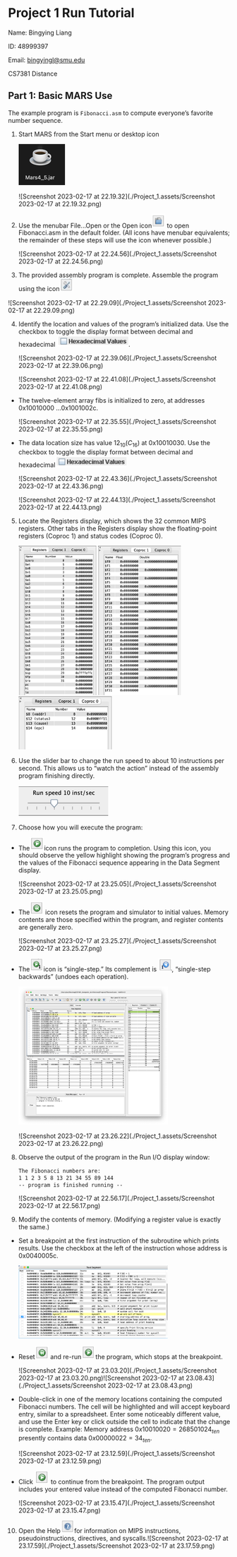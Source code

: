 # Project 1 Run Tutorial

Name: Bingying Liang

ID: 48999397

Email: bingyingl@smu.edu

CS7381 Distance

## Part 1: Basic MARS Use 

The example program is `Fibonacci.asm` to compute everyone’s favorite number sequence.

1. Start MARS from the Start menu or desktop icon

   <img src="./Project_1.assets/Screenshot 2023-02-17 at 22.18.32.png" alt="Screenshot 2023-02-17 at 22.18.32" style="zoom: 50%;" />

   

   ![Screenshot 2023-02-17 at 22.19.32](./Project_1.assets/Screenshot 2023-02-17 at 22.19.32.png)

2. Use the menubar File...Open or the Open icon<img src="./Project_1.assets/Screenshot 2023-02-17 at 22.20.29.png" alt="Screenshot 2023-02-17 at 22.20.29" style="zoom: 33%;" /> to open Fibonacci.asm in the default folder. (All icons have menubar equivalents; the remainder of these steps will use the icon whenever possible.)

   ![Screenshot 2023-02-17 at 22.24.56](./Project_1.assets/Screenshot 2023-02-17 at 22.24.56.png)

   

3. The provided assembly program is complete. Assemble the program using the icon<img src="./Project_1.assets/Screenshot 2023-02-17 at 22.26.10.png" alt="Screenshot 2023-02-17 at 22.26.10" style="zoom: 33%;" />

![Screenshot 2023-02-17 at 22.29.09](./Project_1.assets/Screenshot 2023-02-17 at 22.29.09.png)

4. Identify the location and values of the program’s initialized data. Use the checkbox to toggle the display format between decimal and hexadecimal <img src="./Project_1.assets/Screenshot 2023-02-17 at 22.45.23.png" alt="Screenshot 2023-02-17 at 22.45.23" style="zoom: 50%;" />.

   ![Screenshot 2023-02-17 at 22.39.06](./Project_1.assets/Screenshot 2023-02-17 at 22.39.06.png)

   

   ![Screenshot 2023-02-17 at 22.41.08](./Project_1.assets/Screenshot 2023-02-17 at 22.41.08.png)

* The twelve-element array fibs is initialized to zero, at addresses 0x10010000 ...0x1001002c.

  ![Screenshot 2023-02-17 at 22.35.55](./Project_1.assets/Screenshot 2023-02-17 at 22.35.55.png)

* The data location size has value $12_{10} (C_{16})$ at 0x10010030.  Use the checkbox to toggle the display format between decimal and hexadecimal<img src="./Project_1.assets/Screenshot 2023-02-17 at 22.45.23.png" alt="Screenshot 2023-02-17 at 22.45.23" style="zoom: 50%;" />

  ![Screenshot 2023-02-17 at 22.43.36](./Project_1.assets/Screenshot 2023-02-17 at 22.43.36.png)

  

  ![Screenshot 2023-02-17 at 22.44.13](./Project_1.assets/Screenshot 2023-02-17 at 22.44.13.png)



5. Locate the Registers display, which shows the 32 common MIPS registers. Other tabs in the Registers display show the floating-point registers (Coproc 1) and status codes (Coproc 0).

   <img src="./Project_1.assets/Screenshot 2023-02-17 at 22.49.12.png" alt="Screenshot 2023-02-17 at 22.49.12" style="zoom:33%;" />           <img src="./Project_1.assets/Screenshot 2023-02-17 at 22.49.37.png" alt="Screenshot 2023-02-17 at 22.49.37" style="zoom:33%;" />            <img src="./Project_1.assets/Screenshot 2023-02-17 at 22.50.17.png" alt="Screenshot 2023-02-17 at 22.50.17" style="zoom:33%;" />   



6. Use the slider bar to change the run speed to about 10 instructions per second. This allows us to “watch the action” instead of the assembly program finishing directly.

   <img src="./Project_1.assets/Screenshot 2023-02-17 at 22.52.48.png" alt="Screenshot 2023-02-17 at 22.52.48" style="zoom: 50%;" />



7. Choose how you will execute the program:

* The<img src="./Project_1.assets/Screenshot 2023-02-17 at 23.02.10.png" alt="Screenshot 2023-02-17 at 23.02.10" style="zoom:33%;" />icon runs the program to completion. Using this icon, you should observe the yellow highlight showing the program’s progress and the values of the Fibonacci sequence appearing in the Data Segment display.

  ![Screenshot 2023-02-17 at 23.25.05](./Project_1.assets/Screenshot 2023-02-17 at 23.25.05.png)

* The<img src="./Project_1.assets/Screenshot 2023-02-17 at 23.01.47.png" alt="Screenshot 2023-02-17 at 23.01.47" style="zoom:33%;" /> icon resets the program and simulator to initial values. Memory contents are those specified within the program, and register contents are generally zero.

  ![Screenshot 2023-02-17 at 23.25.27](./Project_1.assets/Screenshot 2023-02-17 at 23.25.27.png)



* The<img src="./Project_1.assets/Screenshot 2023-02-17 at 23.20.14.png" alt="Screenshot 2023-02-17 at 23.20.14" style="zoom:33%;" />icon is “single-step.” Its complement is <img src="./Project_1.assets/Screenshot 2023-02-17 at 23.20.44.png" alt="Screenshot 2023-02-17 at 23.20.44" style="zoom:33%;" />, “single-step backwards” (undoes each operation).

  <img src="./Project_1.assets/Screenshot 2023-02-17 at 23.25.58.png" alt="Screenshot 2023-02-17 at 23.25.58" style="zoom: 33%;" />

  ![Screenshot 2023-02-17 at 23.26.22](./Project_1.assets/Screenshot 2023-02-17 at 23.26.22.png)

8. Observe the output of the program in the Run I/O display window:

   ```
   The Fibonacci numbers are:
   1 1 2 3 5 8 13 21 34 55 89 144 
   -- program is finished running --
   ```

   ![Screenshot 2023-02-17 at 22.56.17](./Project_1.assets/Screenshot 2023-02-17 at 22.56.17.png)



9. Modify the contents of memory. (Modifying a register value is exactly the same.)

* Set a breakpoint at the first instruction of the subroutine which prints results. Use the checkbox at the left of the instruction whose address is 0x0040005c.

  <img src="./Project_1.assets/Screenshot 2023-02-17 at 23.01.13.png" alt="Screenshot 2023-02-17 at 23.01.13" style="zoom: 33%;" />

* Reset<img src="./Project_1.assets/Screenshot 2023-02-17 at 23.01.47.png" alt="Screenshot 2023-02-17 at 23.01.47" style="zoom:33%;" /> and re-run<img src="./Project_1.assets/Screenshot 2023-02-17 at 23.02.10.png" alt="Screenshot 2023-02-17 at 23.02.10" style="zoom:33%;" />the program, which stops at the breakpoint.

  ![Screenshot 2023-02-17 at 23.03.20](./Project_1.assets/Screenshot 2023-02-17 at 23.03.20.png)![Screenshot 2023-02-17 at 23.08.43](./Project_1.assets/Screenshot 2023-02-17 at 23.08.43.png)

* Double-click in one of the memory locations containing the computed Fibonacci numbers. The cell will be highlighted and will accept keyboard entry, similar to a spreadsheet. Enter some noticeably different value, and use the Enter key or click outside the cell to indicate that the change is complete. Example: Memory address $0x10010020 = 268501024_{ten}$ presently contains data $0x00000022 = 34_{ten}$.

  ![Screenshot 2023-02-17 at 23.12.59](./Project_1.assets/Screenshot 2023-02-17 at 23.12.59.png)

* Click <img src="./Project_1.assets/Screenshot 2023-02-17 at 23.02.10.png" alt="Screenshot 2023-02-17 at 23.02.10" style="zoom:33%;" /> to continue from the breakpoint. The program output includes your entered value instead of the computed Fibonacci number.

  ![Screenshot 2023-02-17 at 23.15.47](./Project_1.assets/Screenshot 2023-02-17 at 23.15.47.png)

10. Open the Help<img src="./Project_1.assets/Screenshot 2023-02-17 at 23.16.51.png" alt="Screenshot 2023-02-17 at 23.16.51" style="zoom:33%;" />for information on MIPS instructions, pseudoinstructions, directives, and syscalls.![Screenshot 2023-02-17 at 23.17.59](./Project_1.assets/Screenshot 2023-02-17 at 23.17.59.png)

